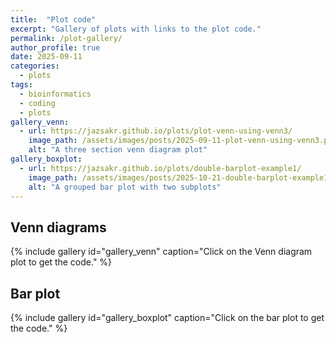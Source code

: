 ```yaml
---
title:  "Plot code" 
excerpt: "Gallery of plots with links to the plot code."
permalink: /plot-gallery/
author_profile: true
date: 2025-09-11
categories:
  - plots
tags:
  - bioinformatics
  - coding
  - plots
gallery_venn:
  - url: https://jazsakr.github.io/plots/plot-venn-using-venn3/
    image_path: /assets/images/posts/2025-09-11-plot-venn-using-venn3.png
    alt: "A three section venn diagram plot"
gallery_boxplot:
  - url: https://jazsakr.github.io/plots/double-barplot-example1/
    image_path: /assets/images/posts/2025-10-21-double-barplot-example1.png
    alt: "A grouped bar plot with two subplots"
---
```


## Venn diagrams

{% include gallery id="gallery_venn" caption="Click on the Venn diagram plot to get the code." %}


## Bar plot

{% include gallery id="gallery_boxplot" caption="Click on the bar plot to get the code." %}